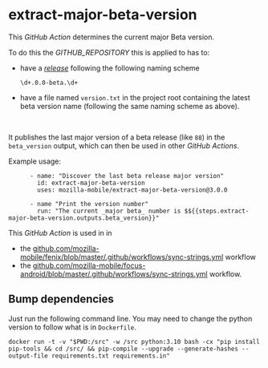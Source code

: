 # extract-major-beta-version

This _GitHub Action_ determines the current major Beta version.


To do this the *GITHUB_REPOSITORY* this is applied to has to:

- have a [_release_](https://docs.github.com/en/repositories/releasing-projects-on-github/about-releases) following the following naming scheme

  ```
  \d+.0.0-beta.\d+
  ```
- have a file named `version.txt` in the project root containing the latest beta version name (following the same naming scheme as above).

<br>

It publishes the last major version of a beta release (like `88`) in the `beta_version` output, which can then be used in other _GitHub Actions_.

Example usage:

```
      - name: "Discover the last beta release major version"
        id: extract-major-beta-version
        uses: mozilla-mobile/extract-major-beta-version@3.0.0

      - name "Print the version number"
        run: "The current _major beta_ number is $${{steps.extract-major-beta-version.outputs.beta_version}}"
```

This _GitHub Action_ is used in in

- the [github.com/mozilla-mobile/fenix/blob/master/.github/workflows/sync-strings.yml](https://github.com/mozilla-mobile/fenix/blob/master/.github/workflows/sync-strings.yml) workflow
- the [github.com/mozilla-mobile/focus-android/blob/master/.github/workflows/sync-strings.yml](https://github.com/mozilla-mobile/focus-android/blob/master/.github/workflows/sync-strings.yml) workflow.


## Bump dependencies

Just run the following command line. You may need to change the python version to follow what is in `Dockerfile`.

```
docker run -t -v "$PWD:/src" -w /src python:3.10 bash -cx "pip install pip-tools && cd /src/ && pip-compile --upgrade --generate-hashes --output-file requirements.txt requirements.in"
```
